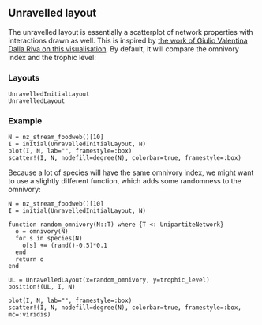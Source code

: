 ## Unravelled layout

The unravelled layout is essentially a scatterplot of network properties with
interactions drawn as well. This is inspired by [the work of Giulio Valentina
Dalla Riva on this visualisation][gvdr]. By default, it will compare the
omnivory index and the trophic level:

[gvdr]: https://github.com/gvdr/unravel

### Layouts

```@docs
UnravelledInitialLayout
UnravelledLayout
```

### Example

```@example default
N = nz_stream_foodweb()[10]
I = initial(UnravelledInitialLayout, N)
plot(I, N, lab="", framestyle=:box)
scatter!(I, N, nodefill=degree(N), colorbar=true, framestyle=:box)
```

Because a lot of species will have the same omnivory index, we might want to use
a slightly different function, which adds some randomness to the omnivory:

```@example default
N = nz_stream_foodweb()[10]
I = initial(UnravelledInitialLayout, N)

function random_omnivory(N::T) where {T <: UnipartiteNetwork}
  o = omnivory(N)
  for s in species(N)
    o[s] += (rand()-0.5)*0.1
  end
  return o
end

UL = UnravelledLayout(x=random_omnivory, y=trophic_level)
position!(UL, I, N)

plot(I, N, lab="", framestyle=:box)
scatter!(I, N, nodefill=degree(N), colorbar=true, framestyle=:box, mc=:viridis)
```
